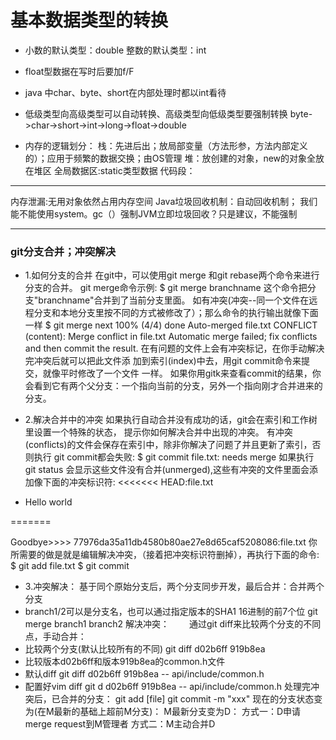 # 基本数据类型的转换
- 小数的默认类型：double 整数的默认类型：int
- float型数据在写时后要加f/F
- java 中char、byte、short在内部处理时都以int看待

- 低级类型向高级类型可以自动转换、高级类型向低级类型要强制转换      byte->char->short->int->long->float->double
- 内存的逻辑划分：
栈：先进后出；放局部变量（方法形参，方法内部定义的）；应用于频繁的数据交换；由OS管理
堆：放创建的对象，new的对象全放在堆区
全局数据区:static类型数据
代码段：



-----
内存泄漏:无用对象依然占用内存空间
Java垃圾回收机制：自动回收机制；
 我们能不能使用system。gc（）强制JVM立即垃圾回收？只是建议，不能强制

----
### git分支合并；冲突解决
- 1.如何分支的合并
在git中，可以使用git merge 和git rebase两个命令来进行分支的合并。
git merge命令示例:
$ git merge branchname
这个命令把分支"branchname"合并到了当前分支里面。
如有冲突(冲突--同一个文件在远程分支和本地分支里按不同的方式被修改了）；那么命令的执行输出就像下面一样
$ git merge next
 100% (4/4) done
Auto-merged file.txt
CONFLICT (content): Merge conflict in file.txt
Automatic merge failed; fix conflicts and then commit the result.
在有问题的文件上会有冲突标记，在你手动解决完冲突后就可以把此文件添 加到索引(index)中去，用git commit命令来提交，就像平时修改了一个文件 一样。
如果你用gitk来查看commit的结果，你会看到它有两个父分支：一个指向当前的分支，另外一个指向刚才合并进来的分支。

- 2.解决合并中的冲突
如果执行自动合并没有成功的话，git会在索引和工作树里设置一个特殊的状态， 提示你如何解决合并中出现的冲突。
有冲突(conflicts)的文件会保存在索引中，除非你解决了问题了并且更新了索引，否则执行 git commit都会失败:
$ git commit
file.txt: needs merge
如果执行 git status 会显示这些文件没有合并(unmerged),这些有冲突的文件里面会添加像下面的冲突标识符:
<<<<<<< HEAD:file.txt
- Hello world

=======

Goodbye>>>> 77976da35a11db4580b80ae27e8d65caf5208086:file.txt
你所需要的做是就是编辑解决冲突，（接着把冲突标识符删掉），再执行下面的命令:
$ git add file.txt
$ git commit
- 3.冲突解决：
基于同个原始分支后，两个分支同步开发，最后合并：合并两个分支
-  branch1/2可以是分支名，也可以通过指定版本的SHA1 16进制的前7个位
git merge branch1 branch2
解决冲突：
  通过git diff来比较两个分支的不同点，手动合并：
-  比较两个分支(默认比较所有的不同)
git diff d02b6ff 919b8ea
- 比较版本d02b6ff和版本919b8ea的common.h文件
-  默认diff
git diff d02b6ff 919b8ea -- api/include/common.h
- 配置好vim diff
git d d02b6ff 919b8ea -- api/include/common.h
处理完冲突后，已合并的分支：
git add [file]
git commit -m "xxx"
现在的分支状态变为(在M最新的基础上超前M分支)：
M最新分支变为D：
方式一：D申请merge request到M管理者
方式二：M主动合并D
